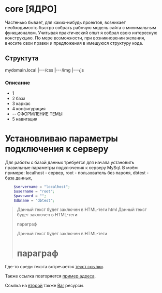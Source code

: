 # core [ЯДРО]

Частенько бывает, для каких-нибудь проектов, возникает необходимость быстро собрать рабочую модель сайта с минимальным функционалом. Учитывая практический опыт я собрал свою интересную конструкцию. 
По мере возможности, при возникновении желания, вносите свои правки и предложения в имещуюся структуру кода.

## Структута

mydomain.local
|---/css
|---/img
|---/js

### Описание 
* 1 
* 2 база
* 3 каркас
* 4 конфигурация
* -- ОФОРМЛЕНИЕ ТЕМЫ
* 5 навигация

# Установливаю параметры подключения к серверу

Для работы с базой данных требуется для начала установить правильные параметры подключения к серверу MySql. 
В моём примере: localhost - сервер, root - пользователь без пароля, dbtest - база данных, 

```php
    $servername = "localhost";
    $username = "root";
    $password = "";
    $dbname = "dbtest";
```
> Данный текст будет заключен в HTML-теги <html>html</html>
> Данный текст будет заключен в HTML-теги <p>параграф</p>
> Данный текст будет заключен в HTML-теги <h1>параграф</h1>

Где-то среди текста встречается [текст ссылки][example].

Также ссылка повторяется [пример адреса][example].

Ссылка на [второй][foo] также [Bar][] ресурсы.

[example]: http://example.com/ "Необязательный заголовок ссылки"
[foo]: http://example.net/ 'Необязательный заголовок ссылки'
[bar]: http://example.edu/ (Необязательный заголовок ссылки)
